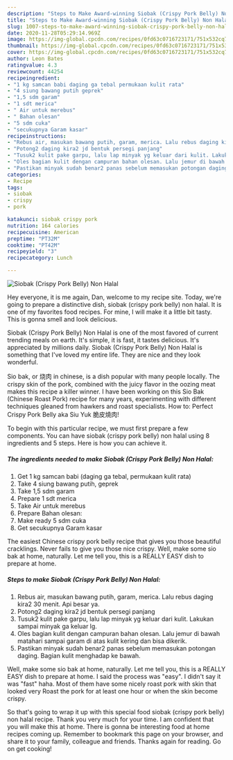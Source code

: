```yaml
---
description: "Steps to Make Award-winning Siobak (Crispy Pork Belly) Non Halal"
title: "Steps to Make Award-winning Siobak (Crispy Pork Belly) Non Halal"
slug: 1007-steps-to-make-award-winning-siobak-crispy-pork-belly-non-halal
date: 2020-11-28T05:29:14.969Z
image: https://img-global.cpcdn.com/recipes/0fd63c0716723171/751x532cq70/siobak-crispy-pork-belly-non-halal-foto-resep-utama.jpg
thumbnail: https://img-global.cpcdn.com/recipes/0fd63c0716723171/751x532cq70/siobak-crispy-pork-belly-non-halal-foto-resep-utama.jpg
cover: https://img-global.cpcdn.com/recipes/0fd63c0716723171/751x532cq70/siobak-crispy-pork-belly-non-halal-foto-resep-utama.jpg
author: Leon Bates
ratingvalue: 4.3
reviewcount: 44254
recipeingredient:
- "1 kg samcan babi daging ga tebal permukaan kulit rata"
- "4 siung bawang putih geprek"
- "1,5 sdm garam"
- "1 sdt merica"
- " Air untuk merebus"
- " Bahan olesan"
- "5 sdm cuka"
- "secukupnya Garam kasar"
recipeinstructions:
- "Rebus air, masukan bawang putih, garam, merica. Lalu rebus daging kira2 30 menit. Api besar ya."
- "Potong2 daging kira2 jd bentuk persegi panjang"
- "Tusuk2 kulit pake garpu, lalu lap minyak yg keluar dari kulit. Lakukan sampai minyak ga keluar lg."
- "Oles bagian kulit dengan campuran bahan olesan. Lalu jemur di bawah matahari sampai garam di atas kulit kering dan bisa dikerik."
- "Pastikan minyak sudah benar2 panas sebelum memasukan potongan daging. Bagian kulit menghadap ke bawah."
categories:
- Recipe
tags:
- siobak
- crispy
- pork

katakunci: siobak crispy pork 
nutrition: 164 calories
recipecuisine: American
preptime: "PT32M"
cooktime: "PT42M"
recipeyield: "3"
recipecategory: Lunch

---
```



![Siobak (Crispy Pork Belly) Non Halal](https://img-global.cpcdn.com/recipes/0fd63c0716723171/751x532cq70/siobak-crispy-pork-belly-non-halal-foto-resep-utama.jpg)

Hey everyone, it is me again, Dan, welcome to my recipe site. Today, we're going to prepare a distinctive dish, siobak (crispy pork belly) non halal. It is one of my favorites food recipes. For mine, I will make it a little bit tasty. This is gonna smell and look delicious.

Siobak (Crispy Pork Belly) Non Halal is one of the most favored of current trending meals on earth. It's simple, it is fast, it tastes delicious. It's appreciated by millions daily. Siobak (Crispy Pork Belly) Non Halal is something that I've loved my entire life. They are nice and they look wonderful.

Sio bak, or 烧肉 in chinese, is a dish popular with many people locally. The crispy skin of the pork, combined with the juicy flavor in the oozing meat makes this recipe a killer winner. I have been working on this Sio Bak (Chinese Roast Pork) recipe for many years, experimenting with different techniques gleaned from hawkers and roast specialists. How to: Perfect Crispy Pork Belly aka Siu Yuk 脆皮燒肉!


To begin with this particular recipe, we must first prepare a few components. You can have siobak (crispy pork belly) non halal using 8 ingredients and 5 steps. Here is how you can achieve it.

<!--inarticleads1-->

##### The ingredients needed to make Siobak (Crispy Pork Belly) Non Halal:

1. Get 1 kg samcan babi (daging ga tebal, permukaan kulit rata)
1. Take 4 siung bawang putih, geprek
1. Take 1,5 sdm garam
1. Prepare 1 sdt merica
1. Take  Air untuk merebus
1. Prepare  Bahan olesan:
1. Make ready 5 sdm cuka
1. Get secukupnya Garam kasar


The easiest Chinese crispy pork belly recipe that gives you those beautiful cracklings. Never fails to give you those nice crispy. Well, make some sio bak at home, naturally. Let me tell you, this is a REALLY EASY dish to prepare at home. 

<!--inarticleads2-->

##### Steps to make Siobak (Crispy Pork Belly) Non Halal:

1. Rebus air, masukan bawang putih, garam, merica. Lalu rebus daging kira2 30 menit. Api besar ya.
1. Potong2 daging kira2 jd bentuk persegi panjang
1. Tusuk2 kulit pake garpu, lalu lap minyak yg keluar dari kulit. Lakukan sampai minyak ga keluar lg.
1. Oles bagian kulit dengan campuran bahan olesan. Lalu jemur di bawah matahari sampai garam di atas kulit kering dan bisa dikerik.
1. Pastikan minyak sudah benar2 panas sebelum memasukan potongan daging. Bagian kulit menghadap ke bawah.


Well, make some sio bak at home, naturally. Let me tell you, this is a REALLY EASY dish to prepare at home. I said the process was &#34;easy&#34;. I didn&#39;t say it was &#34;fast&#34; haha. Most of them have some nicely roast pork with skin that looked very Roast the pork for at least one hour or when the skin become crispy. 

So that's going to wrap it up with this special food siobak (crispy pork belly) non halal recipe. Thank you very much for your time. I am confident that you will make this at home. There is gonna be interesting food at home recipes coming up. Remember to bookmark this page on your browser, and share it to your family, colleague and friends. Thanks again for reading. Go on get cooking!
